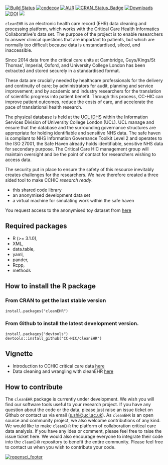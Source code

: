[![Build Status](https://travis-ci.org/ropensci/cleanEHR.svg?branch=master)](https://travis-ci.org/ropensci/cleanEHR)
[![codecov](https://codecov.io/gh/ropensci/cleanEHR/branch/master/graph/badge.svg)](https://codecov.io/gh/ropensci/cleanEHR)
[![AUR](https://img.shields.io/aur/license/yaourt.svg)]()
[![CRAN\_Status\_Badge](http://www.r-pkg.org/badges/version/cleanEHR)](https://cran.r-project.org/package=cleanEHR)
[![Downloads](http://cranlogs.r-pkg.org/badges/cleanEHR?color=brightgreen)](http://www.r-pkg.org/pkg/cleanEHR)
[![DOI](https://zenodo.org/badge/50511003.svg)](https://zenodo.org/badge/latestdoi/50511003)
[![](https://badges.ropensci.org/145_status.svg)](https://github.com/ropensci/onboarding/issues/102)


`cleanEHR` is an electronic health care record (EHR) data cleaning and
processing platform, which works with the Critical Care Health Informatics
Collaborative's data set. The purpose of the project is to enable researchers
to answer clinical questions that are important to patients, but which are
normally too difficult because data is unstandardised, siloed, and
inaccessible. 

Since 2014 data from the critical care units at Cambridge, Guys/Kings/St
Thomas', Imperial, Oxford, and University College London has been extracted and
stored securely in a standardised format. 

These data are crucially needed by healthcare professionals for the delivery
and continuity of care; by administrators for audit, planning and service
improvement; and by academic and industry researchers for the translation of
scientific progress into patient benefit. Through this process, CC-HIC can
improve patient outcomes, reduce the costs of care, and accelerate the pace of
translational health research. 

The physical database is held at the [UCL
IDHS](http://www.ucl.ac.uk/isd/itforslms/services/handling-sens-data/tech-soln)
within the Information Services Division of University College London (UCL).
UCL manage and ensure that the database and the surrounding governance
structures are appropriate for holding identifiable and sensitive NHS data. The
safe haven is compliant to NHS Information Governance Toolkit Level 2 and
operates to the ISO 27001, the Safe Haven already holds identifiable, sensitive
NHS data for secondary purpose. The Critical Care HIC management group will
maintain oversight and be the point of contact for researchers wishing to
access data.

The security put in place to ensure the safety of this resource inevitably
creates challenges for the researchers. We have therefore created a three sided
tool to make CCHIC _research ready_.

- this shared code library
- an anonymised development data set 
- a virtual machine for simulating work within the safe haven

You request access to the anonymised toy dataset from
[here](https://form.jotformeu.com/drstevok/cchic-end-user-license---cleanEHR)

## Required packages
* R (>= 3.1.0),
* XML,
* data.table,
* yaml,
* pander,
* Rcpp,
* methods


## How to install the R package
### From CRAN to get the last stable version

```
install.packages("cleanEHR")
```

### From Github to install the latest development version.
```
install.packages("devtools")
devtools::install_github("CC-HIC/cleanEHR")
```
## Vignette

* Introduction to CCHIC critical care data [here](https://cc-hic.github.io/cleanEHR/cchic_overview.html)
* Data cleaning and wrangling with cleanEHR [here](https://cc-hic.github.io/cleanEHR/data_clean.html)


## How to contribute
The `cleanEHR` package is currently under development. We wish you will find our
software tools useful to your research project. If you have any question about
the code or the data, please just raise an issue ticket on Github or contact 
us via email (s.shi@ucl.ac.uk). As `cleanEHR` is an open source and community
project, we also welcome contributions of any kind. We would like to make
`cleanEHR` the platform of collaboration critical care data analysis. If you
have any idea or comment, please feel free to raise the issue ticket here. We
would also encourage everyone to integrate their code into the `cleanEHR`
repository to benefit the entire community. Please feel free to contact us when
you wish to contribute your code.


[![ropensci_footer](https://ropensci.org/public_images/ropensci_footer.png)](https://ropensci.org)
